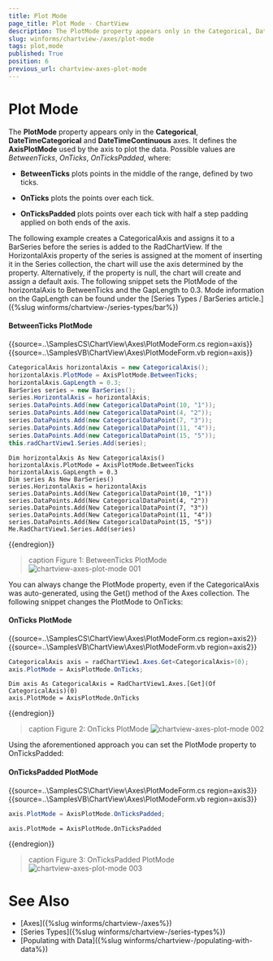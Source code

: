 ```yaml
---
title: Plot Mode
page_title: Plot Mode - ChartView
description: The PlotMode property appears only in the Categorical, DateTimeCategorical and DateTimeContinuous axes.
slug: winforms/chartview-/axes/plot-mode
tags: plot,mode
published: True
position: 6
previous_url: chartview-axes-plot-mode
---
```


# Plot Mode

The __PlotMode__ property appears only in the __Categorical__, __DateTimeCategorical__ and __DateTimeContinuous__ axes. It defines the __AxisPlotMode__ used by the axis to plot the data. Possible values are *BetweenTicks*, *OnTicks*, *OnTicksPadded*, where:

* __BetweenTicks__  plots points in the middle of the range, defined by two ticks.

* __OnTicks__  plots the points over each tick.

* __OnTicksPadded__ plots points over each tick with half a step padding applied on both ends of the axis.

The following example creates a CategoricalAxis and assigns it to a BarSeries before the series is added to the RadChartView. If the HorizontalAxis property of the series is assigned at the moment of inserting it in the Series collection, the chart will use the axis determined by the property. Alternatively, if the property is null, the chart will create and assign a default axis. The following snippet sets the PlotMode of the horizontalAxis to BetweenTicks and the GapLength to 0.3. Mode information on the GapLength can be found under the [Series Types / BarSeries article.]({%slug winforms/chartview-/series-types/bar%})

#### BetweenTicks PlotMode

{{source=..\SamplesCS\ChartView\Axes\PlotModeForm.cs region=axis}} 
{{source=..\SamplesVB\ChartView\Axes\PlotModeForm.vb region=axis}} 

````C#
CategoricalAxis horizontalAxis = new CategoricalAxis();
horizontalAxis.PlotMode = AxisPlotMode.BetweenTicks;
horizontalAxis.GapLength = 0.3;
BarSeries series = new BarSeries();
series.HorizontalAxis = horizontalAxis;
series.DataPoints.Add(new CategoricalDataPoint(10, "1"));
series.DataPoints.Add(new CategoricalDataPoint(4, "2"));
series.DataPoints.Add(new CategoricalDataPoint(7, "3"));
series.DataPoints.Add(new CategoricalDataPoint(11, "4"));
series.DataPoints.Add(new CategoricalDataPoint(15, "5"));
this.radChartView1.Series.Add(series);

````
````VB.NET
Dim horizontalAxis As New CategoricalAxis()
horizontalAxis.PlotMode = AxisPlotMode.BetweenTicks
horizontalAxis.GapLength = 0.3
Dim series As New BarSeries()
series.HorizontalAxis = horizontalAxis
series.DataPoints.Add(New CategoricalDataPoint(10, "1"))
series.DataPoints.Add(New CategoricalDataPoint(4, "2"))
series.DataPoints.Add(New CategoricalDataPoint(7, "3"))
series.DataPoints.Add(New CategoricalDataPoint(11, "4"))
series.DataPoints.Add(New CategoricalDataPoint(15, "5"))
Me.RadChartView1.Series.Add(series)

````

{{endregion}} 

>caption Figure 1: BetweenTicks PlotMode
![chartview-axes-plot-mode 001](images/chartview-axes-plot-mode001.png)

You can always change the PlotMode property, even if the CategoricalAxis was auto-generated, using the Get() method of the Axes collection. The following snippet changes the PlotMode to OnTicks: 

#### OnTicks PlotMode

{{source=..\SamplesCS\ChartView\Axes\PlotModeForm.cs region=axis2}} 
{{source=..\SamplesVB\ChartView\Axes\PlotModeForm.vb region=axis2}} 

````C#
CategoricalAxis axis = radChartView1.Axes.Get<CategoricalAxis>(0);
axis.PlotMode = AxisPlotMode.OnTicks;

````
````VB.NET
Dim axis As CategoricalAxis = RadChartView1.Axes.[Get](Of CategoricalAxis)(0)
axis.PlotMode = AxisPlotMode.OnTicks

````

{{endregion}} 

>caption Figure 2: OnTicks PlotMode
![chartview-axes-plot-mode 002](images/chartview-axes-plot-mode002.png)

Using the aforementioned approach you can set the PlotMode property to OnTicksPadded: 

#### OnTicksPadded PlotMode

{{source=..\SamplesCS\ChartView\Axes\PlotModeForm.cs region=axis3}} 
{{source=..\SamplesVB\ChartView\Axes\PlotModeForm.vb region=axis3}} 

````C#
axis.PlotMode = AxisPlotMode.OnTicksPadded;

````
````VB.NET
axis.PlotMode = AxisPlotMode.OnTicksPadded

````

{{endregion}} 

>caption Figure 3: OnTicksPadded PlotMode
![chartview-axes-plot-mode 003](images/chartview-axes-plot-mode003.png)

# See Also

* [Axes]({%slug winforms/chartview-/axes%})
* [Series Types]({%slug winforms/chartview-/series-types%})
* [Populating with Data]({%slug winforms/chartview-/populating-with-data%})
